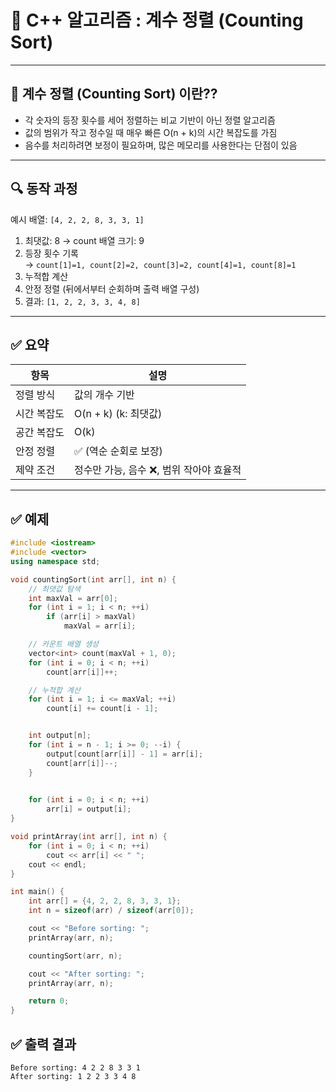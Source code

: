 # 🧮 C++ 알고리즘 : 계수 정렬 (Counting Sort)


---

## 📘 계수 정렬 (Counting Sort) 이란??

- 각 숫자의 등장 횟수를 세어 정렬하는 비교 기반이 아닌 정렬 알고리즘
- 값의 범위가 작고 정수일 때 매우 빠른 O(n + k)의 시간 복잡도를 가짐
- 음수를 처리하려면 보정이 필요하며, 많은 메모리를 사용한다는 단점이 있음

---

## 🔍 동작 과정

예시 배열: `[4, 2, 2, 8, 3, 3, 1]`

1. 최댓값: 8 → count 배열 크기: 9  
2. 등장 횟수 기록  
   → `count[1]=1, count[2]=2, count[3]=2, count[4]=1, count[8]=1`  
3. 누적합 계산  
4. 안정 정렬 (뒤에서부터 순회하며 출력 배열 구성)  
5. 결과: `[1, 2, 2, 3, 3, 4, 8]`

---

## ✅ 요약

| 항목 | 설명 |
|------|------|
| 정렬 방식 | 값의 개수 기반 |
| 시간 복잡도 | O(n + k) (k: 최댓값) |
| 공간 복잡도 | O(k) |
| 안정 정렬 | ✅ (역순 순회로 보장) |
| 제약 조건 | 정수만 가능, 음수 ❌, 범위 작아야 효율적 |

---

## ✅ 예제

```cpp
#include <iostream>
#include <vector>
using namespace std;

void countingSort(int arr[], int n) {
    // 최댓값 탐색
    int maxVal = arr[0];
    for (int i = 1; i < n; ++i)
        if (arr[i] > maxVal)
            maxVal = arr[i];

    // 카운트 배열 생성
    vector<int> count(maxVal + 1, 0);
    for (int i = 0; i < n; ++i)
        count[arr[i]]++;

    // 누적합 계산
    for (int i = 1; i <= maxVal; ++i)
        count[i] += count[i - 1];


    int output[n];
    for (int i = n - 1; i >= 0; --i) {
        output[count[arr[i]] - 1] = arr[i];
        count[arr[i]]--;
    }

 
    for (int i = 0; i < n; ++i)
        arr[i] = output[i];
}

void printArray(int arr[], int n) {
    for (int i = 0; i < n; ++i)
        cout << arr[i] << " ";
    cout << endl;
}

int main() {
    int arr[] = {4, 2, 2, 8, 3, 3, 1};
    int n = sizeof(arr) / sizeof(arr[0]);

    cout << "Before sorting: ";
    printArray(arr, n);

    countingSort(arr, n);

    cout << "After sorting: ";
    printArray(arr, n);

    return 0;
}
```

## ✅ 출력 결과

``` 
Before sorting: 4 2 2 8 3 3 1 
After sorting: 1 2 2 3 3 4 8

```